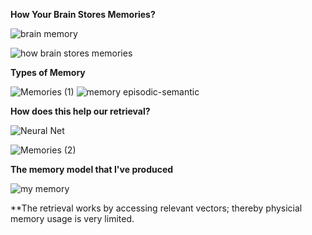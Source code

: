 **How Your Brain Stores Memories?**

![brain memory](https://github.com/user-attachments/assets/0bd8de31-5cc8-4440-bf43-d5cde8c70196)

![how brain stores memories](https://github.com/user-attachments/assets/4eafe237-f806-4c59-a3f8-cb34c8c41d94)

**Types of Memory**

![Memories (1)](https://github.com/user-attachments/assets/c0eb332c-c1c3-4c68-901f-4142093dc26b)
![memory episodic-semantic](https://github.com/user-attachments/assets/3366b96f-d046-420a-9317-c40137da24c6)

**How does this help our retrieval?**

![Neural Net](https://github.com/user-attachments/assets/254ec6fc-c94d-479b-9330-1f961a046862)

![Memories (2)](https://github.com/user-attachments/assets/c7704ceb-898b-464a-a226-3b11649899cc)

**The memory model that I've produced**

![my memory](https://github.com/user-attachments/assets/1c09b509-dea0-41f6-8c75-ba29e3b3fb53)

**The retrieval works by accessing relevant vectors; thereby physicial memory usage is very limited.

